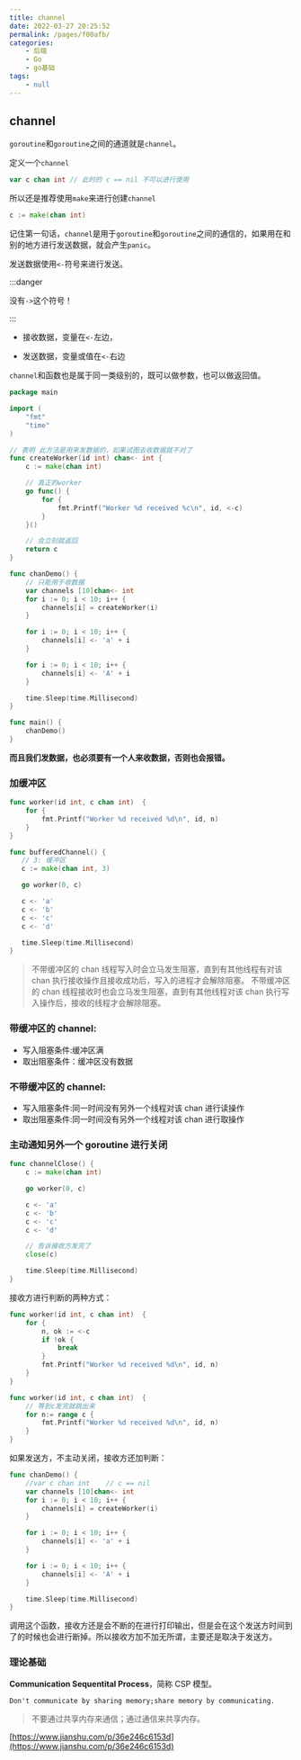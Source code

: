 ```yaml
---
title: channel
date: 2022-03-27 20:25:52
permalink: /pages/f00afb/
categories:
    - 后端
    - Go
    - go基础
tags:
    - null
---
```


## channel

`goroutine`和`goroutine`之间的通道就是`channel`。

定义一个`channel`

```go
var c chan int // 此时的 c == nil 不可以进行使用
```

所以还是推荐使用`make`来进行创建`channel`

```go
c := make(chan int)
```

记住第一句话，`channel`是用于`goroutine`和`goroutine`之间的通信的，如果用在和别的地方进行发送数据，就会产生`panic`。

发送数据使用`<-`符号来进行发送。

:::danger

没有`->`这个符号！

:::

-   接收数据，变量在`<-`左边，

-   发送数据，变量或值在`<-`右边

`channel`和函数也是属于同一类级别的，既可以做参数，也可以做返回值。

```go
package main

import (
	"fmt"
	"time"
)

// 表明 此方法是用来发数据的，如果试图去收数据就不对了
func createWorker(id int) chan<- int {
	c := make(chan int)

    // 真正的worker
	go func() {
		for {
			fmt.Printf("Worker %d received %c\n", id, <-c)
		}
	}()

	// 会立刻就返回
	return c
}

func chanDemo() {
    // 只能用于收数据
	var channels [10]chan<- int
	for i := 0; i < 10; i++ {
		channels[i] = createWorker(i)
	}

	for i := 0; i < 10; i++ {
		channels[i] <- 'a' + i
	}

	for i := 0; i < 10; i++ {
		channels[i] <- 'A' + i
	}

	time.Sleep(time.Millisecond)
}

func main() {
	chanDemo()
}

```

**而且我们发数据，也必须要有一个人来收数据，否则也会报错。**

### 加缓冲区

```go
func worker(id int, c chan int)  {
	for {
		fmt.Printf("Worker %d received %d\n", id, n)
	}
}
```

```go
func bufferedChannel() {
   // 3: 缓冲区
   c := make(chan int, 3)

   go worker(0, c)

   c <- 'a'
   c <- 'b'
   c <- 'c'
   c <- 'd'

   time.Sleep(time.Millisecond)
}
```

> 不带缓冲区的 chan 线程写入时会立马发生阻塞，直到有其他线程有对该 chan 执行接收操作且接收成功后，写入的进程才会解除阻塞。
> 不带缓冲区的 chan 线程接收时也会立马发生阻塞，直到有其他线程对该 chan 执行写入操作后，接收的线程才会解除阻塞。

### 带缓冲区的 channel:

-   写入阻塞条件:缓冲区满
-   取出阻塞条件：缓冲区没有数据

### 不带缓冲区的 channel:

-   写入阻塞条件:同一时间没有另外一个线程对该 chan 进行读操作
-   取出阻塞条件:同一时间没有另外一个线程对该 chan 进行取操作

### 主动通知另外一个 goroutine 进行关闭

```go
func channelClose() {
	c := make(chan int)

	go worker(0, c)

	c <- 'a'
	c <- 'b'
	c <- 'c'
	c <- 'd'

	// 告诉接收方发完了
	close(c)

	time.Sleep(time.Millisecond)
}
```

接收方进行判断的两种方式：

```go
func worker(id int, c chan int)  {
	for {
		n, ok := <-c
		if !ok {
			break
		}
		fmt.Printf("Worker %d received %d\n", id, n)
	}
}
```

```go
func worker(id int, c chan int)  {
	// 等到c发完就跳出来
	for n:= range c {
		fmt.Printf("Worker %d received %d\n", id, n)
	}
}
```

如果发送方，不主动关闭，接收方还加判断：

```go
func chanDemo() {
	//var c chan int	// c == nil
	var channels [10]chan<- int
	for i := 0; i < 10; i++ {
		channels[i] = createWorker(i)
	}

	for i := 0; i < 10; i++ {
		channels[i] <- 'a' + i
	}

	for i := 0; i < 10; i++ {
		channels[i] <- 'A' + i
	}

	time.Sleep(time.Millisecond)
}
```

调用这个函数，接收方还是会不断的在进行打印输出，但是会在这个发送方时间到了的时候也会进行断掉。所以接收方加不加无所谓，主要还是取决于发送方。

### 理论基础

**Communication Sequentital Process**，简称 CSP 模型。

`Don't communicate by sharing memory;share memory by communicating.`

> 不要通过共享内存来通信；通过通信来共享内存。

[https://www.jianshu.com/p/36e246c6153d](https://www.jianshu.com/p/36e246c6153d)
